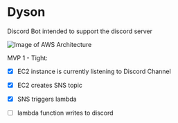 # Dyson
Discord Bot intended to support the discord server


![Image of AWS Architecture](https://github.com/kstasko/dyson/blob/master/images/dyson.jpg)

MVP 1 - Tight:
- [x] EC2 instance is currently listening to Discord Channel
- [x] EC2 creates SNS topic
- [x] SNS triggers lambda
- [ ] lambda function writes to discord

